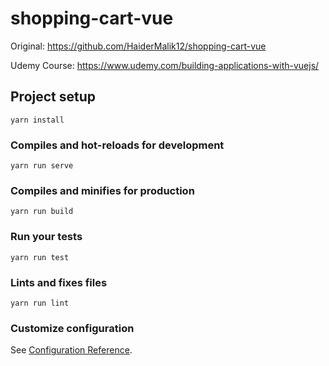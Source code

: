 # shopping-cart-vue
Original: https://github.com/HaiderMalik12/shopping-cart-vue

Udemy Course: https://www.udemy.com/building-applications-with-vuejs/

## Project setup
```
yarn install
```

### Compiles and hot-reloads for development
```
yarn run serve
```

### Compiles and minifies for production
```
yarn run build
```

### Run your tests
```
yarn run test
```

### Lints and fixes files
```
yarn run lint
```

### Customize configuration
See [Configuration Reference](https://cli.vuejs.org/config/).

